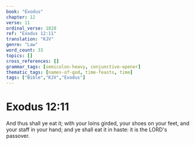 ```yaml
---
book: "Exodus"
chapter: 12
verse: 11
ordinal_verse: 1828
ref: "Exodus 12:11"
translation: "KJV"
genre: "Law"
word_count: 33
topics: []
cross_references: []
grammar_tags: [semicolon-heavy, conjunctive-opener]
thematic_tags: [names-of-god, time-feasts, time]
tags: ["Bible","KJV","Exodus"]
---
```


# Exodus 12:11

And thus shall ye eat it; with your loins girded, your shoes on your feet, and your staff in your hand; and ye shall eat it in haste: it is the LORD's passover.
